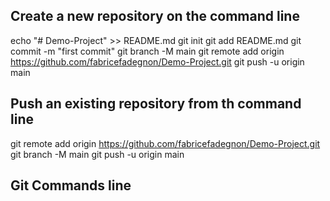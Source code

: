 ## Create a new repository on the command line

echo "# Demo-Project" >> README.md
git init
git add README.md
git commit -m "first commit"
git branch -M main
git remote add origin https://github.com/fabricefadegnon/Demo-Project.git
git push -u origin main

## Push an existing repository from th command line

git remote add origin https://github.com/fabricefadegnon/Demo-Project.git
git branch -M main
git push -u origin main

## Git Commands line
